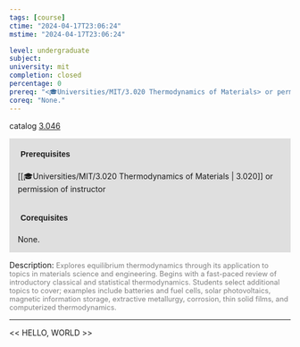 ```yaml
---
tags: [course]
ctime: "2024-04-17T23:06:24"
mstime: "2024-04-17T23:06:24"

level: undergraduate
subject: 
university: mit
completion: closed
percentage: 0
prereq: "<🎓Universities/MIT/3.020 Thermodynamics of Materials> or permission of instructor"
coreq: "None."
---
```


catalog [3.046](http://student.mit.edu/catalog/m3a.html#3.046)

<span style="display: block; padding: 15px; background-color: rgb(100, 100, 100, 0.2);"><font id="m_prereq2927_0" style="display: block; font-family: Arial, sans-serif; font-weight: bold; padding: 5px">Prerequisites</font><br><span id="prereq2927_0">[[🎓Universities/MIT/3.020 Thermodynamics of Materials | 3.020]] or permission of instructor</span></span>
<span style="display: block; padding: 15px; background-color: rgb(100, 100, 100, 0.2);"><font id="m_coreq2927_0" style="display: block; font-family: Arial, sans-serif; font-weight: bold; padding: 5px">Corequisites</font><br><span id="coreq2927_0">None.</span></span>

<font style="">Description:</font>
<font style="color: grey; font-size: 0.8rem;">Explores equilibrium thermodynamics through its application to topics in materials science and engineering. Begins with a fast-paced review of introductory classical and statistical thermodynamics. Students select additional topics to cover; examples include batteries and fuel cells, solar photovoltaics, magnetic information storage, extractive metallurgy, corrosion, thin solid films, and computerized thermodynamics.</font>



---

<< HELLO, WORLD >>
